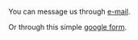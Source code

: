 You can message us through <a class="contact" href="mailto: gabriel_scf@hotmail.com">e-mail</a>.

Or through this simple <a class="contact" href="https://docs.google.com/forms/d/e/1FAIpQLSf-lzJryhZu3gkl7hvWWOZhLLUKP4IOZwEmqgGUltZG0-FTzg/viewform">google form</a>.

